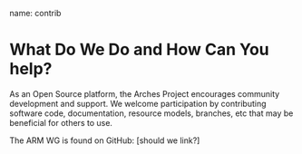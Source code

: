 name: contrib
# What Do We Do and How Can You help?

As an Open Source platform, the Arches Project encourages community development and support. We welcome participation by contributing software code, documentation, resource models, branches, etc that may be beneficial for others to use.

The ARM WG is found on GitHub: [should we link?]